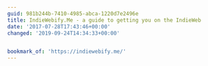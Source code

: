 ```yaml
---
guid: 981b244b-7410-4985-abca-1220d7e2496e
title: IndieWebify.Me - a guide to getting you on the IndieWeb
date: '2017-07-28T17:43:46+00:00'
changed: '2019-09-24T14:34:33+00:00'


bookmark_of: 'https://indiewebify.me/'
---
```




